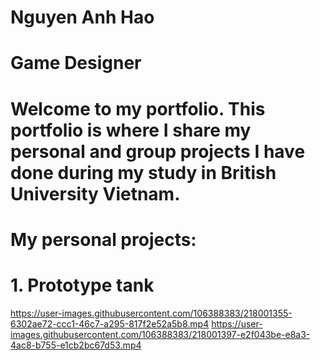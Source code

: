 # Nguyen Anh Hao
# Game Designer
# Welcome to my portfolio. This portfolio is where I share my personal and group projects I have done during my study in British University Vietnam.
# My personal projects:
# 1. Prototype tank
https://user-images.githubusercontent.com/106388383/218001355-6302ae72-ccc1-46c7-a295-817f2e52a5b8.mp4
https://user-images.githubusercontent.com/106388383/218001397-e2f043be-e8a3-4ac8-b755-e1cb2bc67d53.mp4
